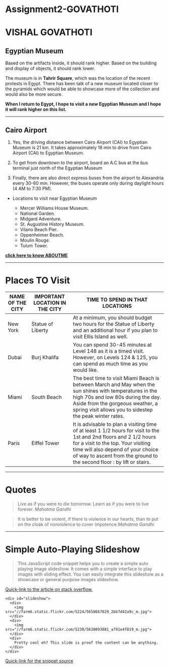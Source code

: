 # Assignment2-GOVATHOTI
# VISHAL GOVATHOTI
## Egyptian Museum

Based on the artifacts inside, it should rank higher. Based on the building and display of objects, it should rank lower.

The museum is in **Tahrir Square**, which was the location of the recent protests in Egypt. There has been talk of a new museum located closer to the pyramids which would be able to showcase more of the collection  and would also be more secure. 

**When I return to Egypt, I hope to visit a new Egyptian Museum and I hope it will rank higher on this list.**

---
## Cairo Airport

1. Yes, the driving distance between Cairo Airport (CAI) to Egyptian Museum is 21 km. It takes approximately 18 min to drive from Cairo Airport (CAI) to Egyptian Museum.

1. To get from downtown to the airport, board an A.C bus at the bus terminal just north of the Egyptian Museum

1. Finally, there are also direct express buses from the airport to Alexandria every 30-60 min. However, the buses operate only during daylight hours (4 AM to 7:30 PM).

* Locations to visit near Egyptian Museum

  * Mercer Williams House Museum.
  * National Garden.
  * Midgard Adventure.
  * St. Augustine History Museum.
  * Vilano Beach Pier.
  * Oppenheimer Beach.
  * Moulin Rouge.
  * Tulum Tower.
  
[**click here to know ABOUTME**](AboutMe.md)

---
# Places TO Visit

|NAME OF THE CITY|IMPORTANT LOCATION IN THE CITY|TIME TO SPEND IN THAT LOCATIONS |
|--|--|--|
|New York|Statue of Liberty|At a minimum, you should budget two hours for the Statue of Liberty and an additional hour if you plan to visit Ellis Island as well.|
|Dubai| Burj Khalifa|You can spend 30-45 minutes at Level 148 as it is a timed visit. However, on Levels 124 & 125, you can spend as much time as you would like.|
|Miami|South Beach|The best time to visit Miami Beach is between March and May when the sun shines with temperatures in the high 70s and low 80s during the day. Aside from the gorgeous weather, a spring visit allows you to sidestep the peak winter rates.|
|Paris  |Eiffel Tower|It is advisable to plan a visiting time of at least 1 1/2 hours for visit to the 1st and 2nd floors and 2 1/2 hours for a visit to the top. Your visiting time will also depend of your choice of way to ascent from the ground to the second floor : by lift or stairs.

---
# Quotes

> Live as if you were to die tomorrow. Learn as if you were to live forever. *Mahatma Gandhi*

>It is better to be violent, if there is violence in our hearts, than to put on the cloak of nonviolence to cover impotence.*Mahatma Gandhi*

---
# Simple Auto-Playing Slideshow

> This JavaScript code snippet helps you to create a simple auto playing image slideshow. It comes with a simple interface to play images with sliding effect. You can easily integrate this slideshow as a showcase or general purpose images slideshow.

[Quick-link to the article on stack overflow.](https://www.codehim.com/carousel/simple-auto-playing-slideshow/)

```
<div id="slideshow">
  <div>
    <img src="//farm6.static.flickr.com/5224/5658667829_2bb7d42a9c_m.jpg">
  </div>
  <div>
    <img src="//farm6.static.flickr.com/5230/5638093881_a791e4f819_m.jpg">
  </div>
  <div>
    Pretty cool eh? This slide is proof the content can be anything.
  </div>
</div>

```
[Quick-link for the snippet source](https://css-tricks.com/snippets/jquery/simple-auto-playing-slideshow/)
